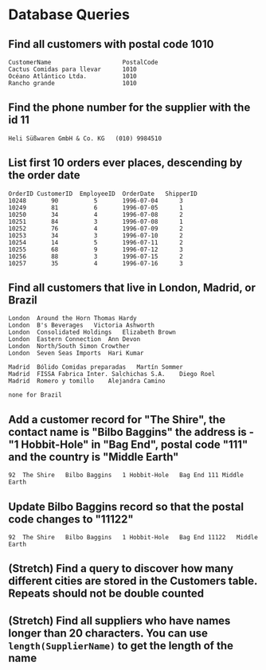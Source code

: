 # Database Queries

## Find all customers with postal code 1010

    CustomerName	                PostalCode
    Cactus Comidas para llevar	    1010
    Océano Atlántico Ltda.	        1010
    Rancho grande	                1010

## Find the phone number for the supplier with the id 11

    Heli Süßwaren GmbH & Co. KG	  (010) 9984510

## List first 10 orders ever places, descending by the order date

    OrderID	CustomerID	EmployeeID	OrderDate	ShipperID
    10248	    90	        5	    1996-07-04	    3
    10249	    81	        6	    1996-07-05	    1
    10250	    34	        4	    1996-07-08	    2
    10251	    84	        3	    1996-07-08	    1
    10252	    76	        4	    1996-07-09	    2
    10253	    34	        3	    1996-07-10	    2
    10254	    14	        5	    1996-07-11	    2
    10255	    68	        9	    1996-07-12	    3
    10256	    88	        3	    1996-07-15	    2
    10257	    35	        4	    1996-07-16	    3

## Find all customers that live in London, Madrid, or Brazil

    London	Around the Horn	Thomas Hardy
    London	B's Beverages	Victoria Ashworth
    London	Consolidated Holdings	Elizabeth Brown
    London	Eastern Connection	Ann Devon
    London	North/South	Simon Crowther
    London	Seven Seas Imports	Hari Kumar

    Madrid	Bólido Comidas preparadas	Martín Sommer
    Madrid	FISSA Fabrica Inter. Salchichas S.A.	Diego Roel
    Madrid	Romero y tomillo	Alejandra Camino

    none for Brazil

## Add a customer record for "The Shire", the contact name is "Bilbo Baggins" the address is -"1 Hobbit-Hole" in "Bag End", postal code "111" and the country is "Middle Earth"

    92	The Shire	Bilbo Baggins	1 Hobbit-Hole	Bag End	111	Middle Earth

## Update Bilbo Baggins record so that the postal code changes to "11122"

    92	The Shire	Bilbo Baggins	1 Hobbit-Hole	Bag End	11122	Middle Earth

## (Stretch) Find a query to discover how many different cities are stored in the Customers table. Repeats should not be double counted

## (Stretch) Find all suppliers who have names longer than 20 characters. You can use `length(SupplierName)` to get the length of the name
